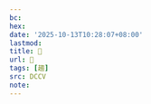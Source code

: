 ```yaml
---
bc:
hex:
date: '2025-10-13T10:28:07+08:00'
lastmod:
title: 􁹷
url: 􁹷
tags: [趨]
src: DCCV
note:
---
```

